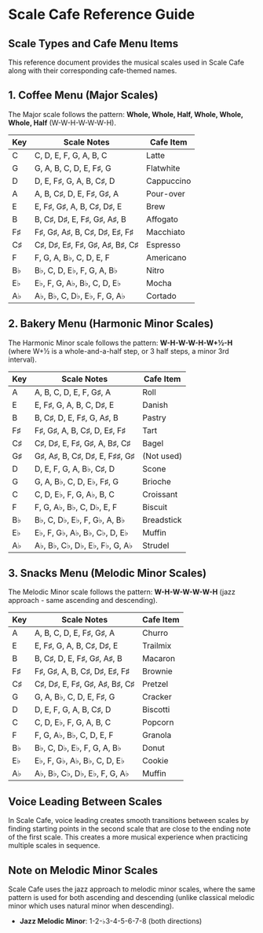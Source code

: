 # Scale Cafe Reference Guide

## Scale Types and Cafe Menu Items

This reference document provides the musical scales used in Scale Cafe along with their corresponding cafe-themed names.

## 1. Coffee Menu (Major Scales)

The Major scale follows the pattern: **Whole, Whole, Half, Whole, Whole, Whole, Half** (W-W-H-W-W-W-H).

| Key | Scale Notes | Cafe Item |
|-----|------------|------------|
| C   | C, D, E, F, G, A, B, C | Latte |
| G   | G, A, B, C, D, E, F♯, G | Flatwhite |
| D   | D, E, F♯, G, A, B, C♯, D | Cappuccino |
| A   | A, B, C♯, D, E, F♯, G♯, A | Pour-over |
| E   | E, F♯, G♯, A, B, C♯, D♯, E | Brew |
| B   | B, C♯, D♯, E, F♯, G♯, A♯, B | Affogato |
| F♯  | F♯, G♯, A♯, B, C♯, D♯, E♯, F♯ | Macchiato |
| C♯  | C♯, D♯, E♯, F♯, G♯, A♯, B♯, C♯ | Espresso |
| F   | F, G, A, B♭, C, D, E, F | Americano |
| B♭  | B♭, C, D, E♭, F, G, A, B♭ | Nitro |
| E♭  | E♭, F, G, A♭, B♭, C, D, E♭ | Mocha |
| A♭  | A♭, B♭, C, D♭, E♭, F, G, A♭ | Cortado |

## 2. Bakery Menu (Harmonic Minor Scales)

The Harmonic Minor scale follows the pattern: **W-H-W-W-H-W+½-H** (where W+½ is a whole-and-a-half step, or 3 half steps, a minor 3rd interval).

| Key | Scale Notes | Cafe Item |
|-----|------------|------------|
| A   | A, B, C, D, E, F, G♯, A | Roll |
| E   | E, F♯, G, A, B, C, D♯, E | Danish |
| B   | B, C♯, D, E, F♯, G, A♯, B | Pastry |
| F♯  | F♯, G♯, A, B, C♯, D, E♯, F♯ | Tart |
| C♯  | C♯, D♯, E, F♯, G♯, A, B♯, C♯ | Bagel |
| G♯  | G♯, A♯, B, C♯, D♯, E, F♯♯, G♯ | (Not used) |
| D   | D, E, F, G, A, B♭, C♯, D | Scone |
| G   | G, A, B♭, C, D, E♭, F♯, G | Brioche |
| C   | C, D, E♭, F, G, A♭, B, C | Croissant |
| F   | F, G, A♭, B♭, C, D♭, E, F | Biscuit |
| B♭  | B♭, C, D♭, E♭, F, G♭, A, B♭ | Breadstick |
| E♭  | E♭, F, G♭, A♭, B♭, C♭, D, E♭ | Muffin |
| A♭  | A♭, B♭, C♭, D♭, E♭, F♭, G, A♭ | Strudel |

## 3. Snacks Menu (Melodic Minor Scales)

The Melodic Minor scale follows the pattern: **W-H-W-W-W-W-H** (jazz approach - same ascending and descending).

| Key | Scale Notes | Cafe Item |
|-----|------------|------------|
| A   | A, B, C, D, E, F♯, G♯, A | Churro |
| E   | E, F♯, G, A, B, C♯, D♯, E | Trailmix |
| B   | B, C♯, D, E, F♯, G♯, A♯, B | Macaron |
| F♯  | F♯, G♯, A, B, C♯, D♯, E♯, F♯ | Brownie |
| C♯  | C♯, D♯, E, F♯, G♯, A♯, B♯, C♯ | Pretzel |
| G   | G, A, B♭, C, D, E, F♯, G | Cracker |
| D   | D, E, F, G, A, B, C♯, D | Biscotti |
| C   | C, D, E♭, F, G, A, B, C | Popcorn |
| F   | F, G, A♭, B♭, C, D, E, F | Granola |
| B♭  | B♭, C, D♭, E♭, F, G, A, B♭ | Donut |
| E♭  | E♭, F, G♭, A♭, B♭, C, D, E♭ | Cookie |
| A♭  | A♭, B♭, C♭, D♭, E♭, F, G, A♭ | Muffin |

## Voice Leading Between Scales

In Scale Cafe, voice leading creates smooth transitions between scales by finding starting points in the second scale that are close to the ending note of the first scale. This creates a more musical experience when practicing multiple scales in sequence.



## Note on Melodic Minor Scales

Scale Cafe uses the jazz approach to melodic minor scales, where the same pattern is used for both ascending and descending (unlike classical melodic minor which uses natural minor when descending).

- **Jazz Melodic Minor**: 1-2-♭3-4-5-6-7-8 (both directions)

